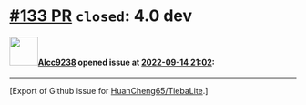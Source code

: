 # [\#133 PR](https://github.com/HuanCheng65/TiebaLite/pull/133) `closed`: 4.0 dev

#### <img src="https://avatars.githubusercontent.com/u/101715754?u=93a0ddca6d06e29c36b5d3ac697ea6aed5ac7489&v=4" width="50">[Alcc9238](https://github.com/Alcc9238) opened issue at [2022-09-14 21:02](https://github.com/HuanCheng65/TiebaLite/pull/133):






-------------------------------------------------------------------------------



[Export of Github issue for [HuanCheng65/TiebaLite](https://github.com/HuanCheng65/TiebaLite).]
